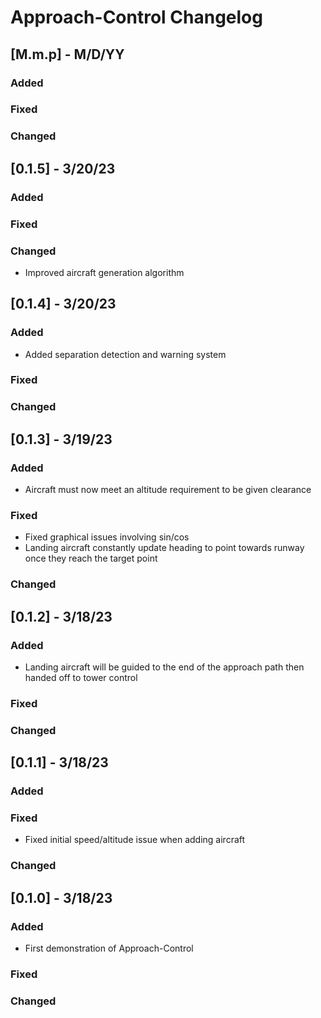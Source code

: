 # Approach-Control Changelog


## [M.m.p] - M/D/YY
### Added
### Fixed
### Changed

## [0.1.5] - 3/20/23
### Added
### Fixed
### Changed
* Improved aircraft generation algorithm

## [0.1.4] - 3/20/23
### Added
* Added separation detection and warning system
### Fixed
### Changed

## [0.1.3] - 3/19/23
### Added
* Aircraft must now meet an altitude requirement to be given clearance
### Fixed
* Fixed graphical issues involving sin/cos
* Landing aircraft constantly update heading to point towards runway once they reach the target point
### Changed

## [0.1.2] - 3/18/23
### Added
* Landing aircraft will be guided to the end of the approach path then handed off to tower control
### Fixed
### Changed

## [0.1.1] - 3/18/23
### Added
### Fixed
* Fixed initial speed/altitude issue when adding aircraft
### Changed

## [0.1.0] - 3/18/23
### Added
* First demonstration of Approach-Control
### Fixed
### Changed
